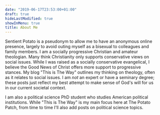 ```yaml
---
date: "2019-06-17T23:53:00+01:00"
draft: true
hideLastModified: true
showInMenu: true
title: About Me
---
```


Sentient Potato is a pseudonym to allow me to have an anonymous online presence,
largely to avoid outing myself as a bisexual to colleagues and family members.
I am a socially progressive Christian and amateur theologian.
Many think Christianity only supports conservative views on social issues.
While I was raised as a socially conservative evangelical,
I believe the Good News of Christ offers more support to progressive stances.
My blog "This is The Way" outlines my thinking on theology,
often as it relates to social issues.
I am *not* an expert or have a seminary degree;
these posts just reflect my best attempt to make sense of God's will for us
in our current societal context.

I am also a political science PhD student who studies American political institutions.
While "This is The Way" is my main focus here at The Potato Patch,
from time to time I'll also add posts on political science topics.
